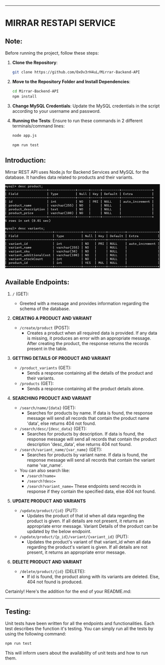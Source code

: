 
---

# MIRRAR RESTAPI SERVICE

## **Note:**
Before running the project, follow these steps:
1. **Clone the Repository**:
   ```bash
   git clone https://github.com/OxOv3rH4uL/Mirrar-Backend-API
   ```
2. **Move to the Repository Folder and Install Dependencies**:
   ```bash
   cd Mirrar-Backend-API
   npm install
   ```
3. **Change MySQL Credentials**:
   Update the MySQL credentials in the script according to your username and password.

4. **Running the Tests**:
   Ensure to run these commands in 2 different terminals/command lines:
   ```bash
   node app.js
   ```
   ```bash
   npm run test
   ```

## **Introduction:**

Mirrar REST API uses Node.js for Backend Services and MySQL for the database. It handles data related to products and their variants.

![Schema Image](/assets/mirrar1.png)

## **Available Endpoints:**

1. `/` (GET):
   - Greeted with a message and provides information regarding the schema of the database.

2. **CREATING A PRODUCT AND VARIANT**
   - `/create/product` (POST):
     - Creates a product when all required data is provided. If any data is missing, it produces an error with an appropriate message. After creating the product, the response returns the records present in the table.

3. **GETTING DETAILS OF PRODUCT AND VARIANT**
   - `/product_variants` (GET):
     - Sends a response containing all the details of the product and their variants.
   - `/products` (GET):
     - Sends a response containing all the product details alone.

4. **SEARCHING PRODUCT AND VARIANT**
   - `/search/name/{data}` (GET):
     - Searches for products by name. If data is found, the response message will send all records that contain the product name 'data', else returns 404 not found.
   - `/search/desc/{desc_data}` (GET):
     - Searches for products by description. If data is found, the response message will send all records that contain the product description 'desc_data', else returns 404 not found.
   - `/search/variant_name/{var_name}` (GET):
     - Searches for products by variant name. If data is found, the response message will send all records that contain the variant name 'var_name'.
   - You can also search like:
     - `/search?name=`
     - `/search?desc=`
     - `/search?variant_name=`
     These endpoints send records in response if they contain the specified data, else 404 not found.

5. **UPDATE PRODUCT AND VARIANTS**
   - `/update/product/{id}` (PUT):
     - Updates the product of that id when all data regarding the product is given. If all details are not present, it returns an appropriate error message. Variant Details of the product can be updated by the below endpoint.
   - `/update/product/{p_id}/variant/{variant_id}` (PUT):
     - Updates the product's variant of that variant_id when all data regarding the product's variant is given. If all details are not present, it returns an appropriate error message.

6. **DELETE PRODUCT AND VARIANT**
   - `/delete/product/{id}` (DELETE):
     - If id is found, the product along with its variants are deleted. Else, 404 not found is produced.


Certainly! Here's the addition for the end of your README.md:

---

## **Testing:**

Unit tests have been written for all the endpoints and functionalities. Each test describes the function it's testing. You can simply run all the tests by using the following command:

```bash
npm run test
```

This will inform users about the availability of unit tests and how to run them.

